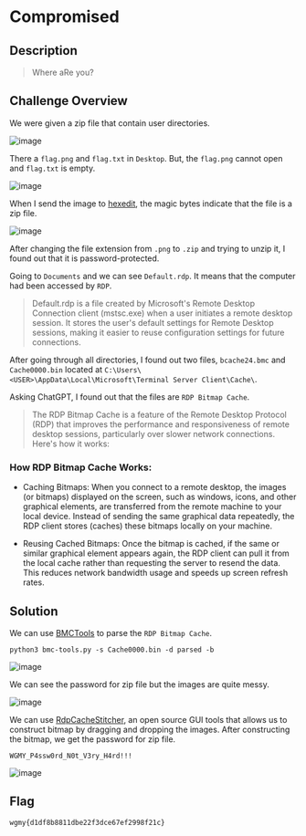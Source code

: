 # Compromised
## Description
> Where aRe you?

## Challenge Overview

We were given a zip file that contain user directories. 

![image](https://github.com/user-attachments/assets/96a1e5d3-0c14-4e8b-8fbc-7cb2bb180512)

There a `flag.png` and `flag.txt` in `Desktop`. But, the `flag.png` cannot open and `flag.txt` is empty.

![image](https://github.com/user-attachments/assets/39dd69a6-7133-4523-8327-54b174695084)

When I send the image to <a href="https://hexed.it/">hexedit</a>, the magic bytes indicate that the file is a zip file. 

![image](https://github.com/user-attachments/assets/ae7471d1-9511-45a5-b4c9-9d94daea2037)

After changing the file extension from `.png` to `.zip` and trying to unzip it, I found out that it is password-protected.  

Going to `Documents` and we can see `Default.rdp`. It means that the computer had been accessed by `RDP`. 

> Default.rdp is a file created by Microsoft's Remote Desktop Connection client (mstsc.exe) when a user initiates a remote desktop session. It stores the user's default settings for Remote Desktop sessions, making it easier to reuse configuration settings for future connections.

After going through all directories, I found out two files, `bcache24.bmc` and `Cache0000.bin` located at `C:\Users\<USER>\AppData\Local\Microsoft\Terminal Server Client\Cache\`. 

Asking ChatGPT, I found out that the files are `RDP Bitmap Cache`.

> The RDP Bitmap Cache is a feature of the Remote Desktop Protocol (RDP) that improves the performance and responsiveness of remote desktop sessions, particularly over slower network connections. Here's how it works:

### How RDP Bitmap Cache Works:
- Caching Bitmaps: When you connect to a remote desktop, the images (or bitmaps) displayed on the screen, such as windows, icons, and other graphical elements, are transferred from the remote machine to your local device. Instead of sending the same graphical data repeatedly, the RDP client stores (caches) these bitmaps locally on your machine.
  
- Reusing Cached Bitmaps: Once the bitmap is cached, if the same or similar graphical element appears again, the RDP client can pull it from the local cache rather than requesting the server to resend the data. This reduces network bandwidth usage and speeds up screen refresh rates.

## Solution
We can use <a href="https://github.com/ANSSI-FR/bmc-tools">BMCTools</a> to parse the `RDP Bitmap Cache`. 

```
python3 bmc-tools.py -s Cache0000.bin -d parsed -b
```

![image](https://github.com/user-attachments/assets/b48ed10e-0c5a-4c76-a76d-125c3e296604)

We can see the password for zip file but the images are quite messy. 

![image](https://github.com/user-attachments/assets/02a3fb7e-f328-4046-9639-b0a6c9f79ef7)

We can use <a href="https://github.com/BSI-Bund/RdpCacheStitcher?tab=readme-ov-file">RdpCacheStitcher</a>, an open source GUI tools that allows us to construct bitmap by dragging and dropping the images. After constructing the bitmap, we get the password for zip file.

```
WGMY_P4ssw0rd_N0t_V3ry_H4rd!!!
```
![image](https://github.com/user-attachments/assets/25b0c74e-a123-44fa-ae63-b0210a854486)

## Flag
```
wgmy{d1df8b8811dbe22f3dce67ef2998f21c}
```
